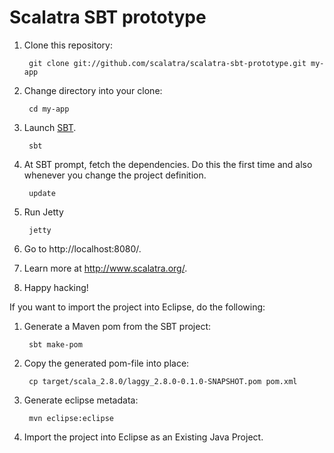 # Scalatra SBT prototype 

1. Clone this repository:

        git clone git://github.com/scalatra/scalatra-sbt-prototype.git my-app

2. Change directory into your clone:

        cd my-app

3. Launch [SBT](http://code.google.com/p/simple-build-tool).

        sbt

4. At SBT prompt, fetch the dependencies.  Do this the first time and also whenever you change the project definition.

        update

5. Run Jetty

        jetty

6. Go to http://localhost:8080/.

7. Learn more at http://www.scalatra.org/.

8. Happy hacking!


If you want to import the project into Eclipse, do the following:

1. Generate a Maven pom from the SBT project:

        sbt make-pom

2. Copy the generated pom-file into place:

        cp target/scala_2.8.0/laggy_2.8.0-0.1.0-SNAPSHOT.pom pom.xml        

3. Generate eclipse metadata:

        mvn eclipse:eclipse

4. Import the project into Eclipse as an Existing Java Project.
